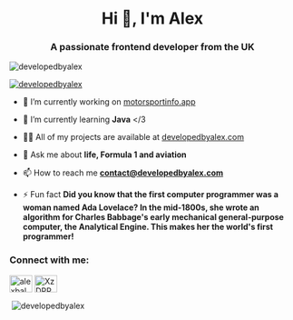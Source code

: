 <h1 align="center">Hi 👋, I'm Alex</h1>
<h3 align="center">A passionate frontend developer from the UK</h3>

<p align="left"> <img src="https://komarev.com/ghpvc/?username=developedbyalex&label=Profile%20views&color=0e75b6&style=flat" alt="developedbyalex" /> </p>

<p align="left"> <a href="https://github.com/ryo-ma/github-profile-trophy"><img src="https://github-profile-trophy.vercel.app/?username=developedbyalex" alt="developedbyalex" /></a> </p>

- 🔭 I’m currently working on [motorsportinfo.app](motorsportinfo.app)

- 🌱 I’m currently learning **Java** </3

- 👨‍💻 All of my projects are available at [developedbyalex.com](developedbyalex.com)

- 💬 Ask me about **life, Formula 1 and aviation**

- 📫 How to reach me **contact@developedbyalex.com**

- ⚡ Fun fact **Did you know that the first computer programmer was a woman named Ada Lovelace? In the mid-1800s, she wrote an algorithm for Charles Babbage's early mechanical general-purpose computer, the Analytical Engine. This makes her the world's first programmer!**

<h3 align="left">Connect with me:</h3>
<p align="left">
<a href="https://twitter.com/alexbaldrygg" target="blank"><img align="center" src="https://raw.githubusercontent.com/rahuldkjain/github-profile-readme-generator/master/src/images/icons/Social/twitter.svg" alt="alexbaldrygg" height="30" width="40" /></a>
<a href="https://discord.gg/XzDPRNsSYn" target="blank"><img align="center" src="https://raw.githubusercontent.com/rahuldkjain/github-profile-readme-generator/master/src/images/icons/Social/discord.svg" alt="XzDPRNsSYn" height="30" width="40" /></a>
</p>

<p>&nbsp;<img align="center" src="https://github-readme-stats.vercel.app/api?username=developedbyalex&show_icons=true&locale=en" alt="developedbyalex" /></p>
